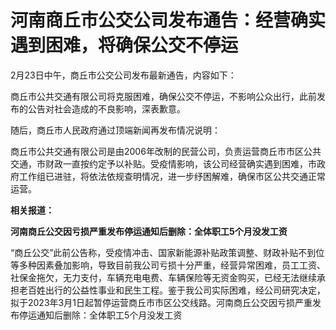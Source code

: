 # 河南商丘市公交公司发布通告：经营确实遇到困难，将确保公交不停运

2月23日中午，商丘市公交公司发布最新通告，内容如下：

商丘市公共交通有限公司将克服困难，确保公交不停运，不影响公众出行，此前发布的公告对社会造成的不良影响，深表歉意。

随后，商丘市人民政府通过顶端新闻再发布情况说明：

商丘市公共交通有限公司是由2006年改制的民营公司，负责运营商丘市市区公共交通，市财政一直按约定予以补贴。受疫情影响，该公司经营确实遇到困难，市政府工作组已进驻，将依法依规查明情况，进一步纾困解难，确保市区公共交通正常运营。

**相关报道：**

**河南商丘公交因亏损严重发布停运通知后删除：全体职工5个月没发工资**

“商丘公交”此前公告称，受疫情冲击、国家新能源补贴政策调整、财政补贴不到位等多种因素叠加影响，导致目前我公司亏损十分严重，经营异常困难，员工工资、社保金拖欠，无力支付，车辆充电电费、车辆保险等无资金购买，已经无法继续承担老百姓出行的公益性事业和民生工程。鉴于我公司实际困难，经公司研究决定，拟于2023年3月1日起暂停运营商丘市市区公交线路。河南商丘公交因亏损严重发布停运通知后删除：全体职工5个月没发工资

